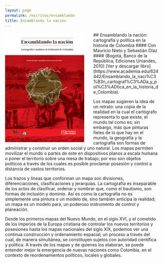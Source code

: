```yaml
---
layout: page
permalink: /escritos/ensamblando
title: Ensamblando la nación
---
```

<img src="/img/ensamblando-la-nacion.png" style="width: 260px; margin-right: 30px; margin-bottom: 10px;" align="left" />
## Ensamblando la nación: cartografía y política en la historia de Colombia
#### Con Mauricio Nieto y Sebastián Díaz
#### (Bogotá, Banco de la República, Ediciones Uniandes, 2010)
[Ver y descargar libro](https://www.academia.edu/624442/Ensamblando_la_naci%C3%B3n_cartograf%C3%ADa_y_pol%C3%ADtica_en_la_historia_de_Colombia).

Los mapas sugieren la idea de un retrato: una copia de la realidad en la cual el cartógrafo representa lo que existe, el mundo tal como es; sin embargo, más que pinturas fieles de lo que hay en el mundo, la geografía y la cartografía son formas de administrar y construir un orden social y uno natural. Los mapas permiten movilizar el mundo o partes de este en dispositivos planos a escala humana o poner el territorio sobre una mesa de trabajo; por eso son objetos políticos a través de los cuales es posible proclamar posesión y control a distancia de vastos territorios.

Los trazos y líneas que conforman un mapa son divisiones, diferenciaciones, clasificaciones y jerarquías. La cartografía es inseparable de los actos de clasificar, ordenar y nombrar que, como el bautismo, son formas de inclusión y dominio. Así es como la cartografía no es simplemente una pintura o un modelo de, sino también anticipa la realidad; un mapa es un modelo para, un poderoso instrumento de control y planeación.

Desde los primeros mapas del Nuevo Mundo, en el siglo XVI, y el cometido de los imperios de la Europa cristiana de controlar los nuevos territorios y posesiones hasta los mapas nacionales del siglo XIX, podemos ver una continua construcción y ordenamiento espacial; un proceso a través del cual, de manera simultánea, se constituyen sujetos con autoridad científica y política. A través de los mapas y de quienes los elaboran, se puede entender mejor la emergencia de nuevas naciones como Colombia, en el contexto de reordenamientos políticos, locales y globales.
